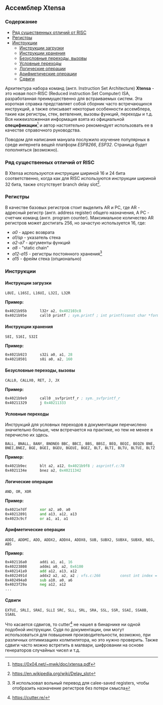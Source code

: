## Ассемблер Xtensa

### Содержание

* [Ряд существенных отличий от RISC](#Ряд-существенных-отличий-от-RISC)
* [Регистры](#Регистры)
* [Инструкции](#Инструкции)
  * [Инструкции загрузки](#Инструкции-загрузки)
  * [Инструкции хранения](#Инструкции-хранения)
  * [Безусловные переходы, вызовы](#Безусловные-переходы,-вызовы)
  * [Условные переходы](#Условные-переходы)
  * [Логические операции](#Логические-операции)
  * [Арифметические операции](#Арифметические-операции)
  * [Сдвиги](#Сдвиги)

Архитектура набора команд (англ. Instruction Set Architecture) **Xtensa** - это новая пост-RISC (Reduced instruction Set Computer) ISA, разработанная преимущественно для встраиваемых систем.
Эта короткая справка представляет собой сборник часто встречающихся инструкций, а также описывает некоторые особенности ассемблера, такие как регистры, стек, ветвления, вызовы функций, переходы и т.д. Вся нижеизложенная информация взята из официальной **спецификации**[^1] и автор настоятельно рекомендует использовать ее в качестве справочного руководства. 

Поводом для написания мануала послужило изучение популярных в среде интернета вещей платформ *ESP8266*, *ESP32*. Страница будет пополняться (возможно).

### Ряд существенных отличий от RISC

В Xtensa используются инструкции шириной 16 и 24 бита соответственно, когда как для RISC используются инструкции шириной 32 бита, также отсутствует branch delay slot[^2].

### Регистры

В качестве базовых регистров стоит выделить AR и PC, где AR - адресный регистр (англ. address register) общего назначения, А PC - счетчик команд (англ. program counter). Максимальное количество AR регистров может достигать 256, но зачастую используется 16, где:

* *a0* - адрес возврата
* *a1/sp* - указатель стека
* *a2-a7* - аргументы функций
* *a8* - "static chain"
* *a12-a15* - регистры постоянного хранения[^3]
* *a15* - фрейм стека (опционально)

### Инструкции

#### Инструкции загрузки

```L8UI, L16SI, L16UI, L32I, L32R```

**Пример:**

```asm
0x4021b95b      l32r a2, 0x402103c8
0x4021b95e      call0 printf ; sym.printf ; int printf(const char *format)
```

#### Инструкции хранения

```S8I, S16I, S32I```

**Пример:**

```asm
0x4021b923      s32i a0, a1, 28
0x40218501      s8i a0, a2, 160
```

#### Безусловные переходы, вызовы

```CALL0, CALLX0, RET, J, JX```

**Пример:**

```asm
0x4021b9e9      call0 _svfprintf_r ; sym._svfprintf_r
0x40211329      j 0x40211333
```

#### Условные переходы
Инструкций для условных переходов в документации перечислено значительно больше, чем встречается на практике, но тем не менее я перечислю их здесь.

```BALL, BNALL, BANY, BNONEб BBC, BBCI, BBS, BBSI, BEQ, BEQI, BEQZб BNE,       BNEI,BNEZ, BGE, BGEI, BGEU, BGEUI, BGEZ, BLT, BLTI, BLTU, BLTUI, BLTZ```

**Пример:**

```asm
0x4021b9ec      blt a2, a12, 0x4021b9f8 ; asprintf.c:78
0x4021134e      bnez a2, 0x40211342
```

#### Логические операции

```AND, OR, XOR```

**Пример:**

```asm
0x4021e7df      xor a2, a0, a0
0x40212891      and a13, a12, a13
0x4023c9cf      or a1, a1, a1
```

#### Арифметические операции

```ADDI, ADDMI, ADD, ADDX2, ADDX4, ADDX8, SUB, SUBX2, SUBX4, SUBX8, NEG, ABS```

**Пример:**

```asm
0x402116a0      addi a1, a1, 16
0x40223808      addmi a0, a2, 0x6100
0x402141a9      add a12, a13, a12
0x4022491d      addx2 a2, a2, a2 ; vfs.c:266         const int index = s_fd_table[fd].vfs_index; // single read -> no locking is required
0x402494a0      sub a10, a0, a6
0x4023f29a      neg a12, a12
...
```

#### Сдвиги

```EXTUI, SRLI, SRAI, SLLI SRC, SLL, SRL, SRA, SSL, SSR, SSAI, SSA8B, SSA8L```

Что касается сдвигов, то cutter[^4]  не нашел в бинарнике ни одной подобной инструкции. Судя по документации, они могут использоваться для повышения производительности, возможно, при различных оптимизациях колмпилятора, но это нужно проверить. Также сдвиги часто можно встретить в малвари, шифровании на основе генераторов случайных чисел и т.д.

[^1]: https://0x04.net/~mwk/doc/xtensa.pdf

[^2]: https://en.wikipedia.org/wiki/Delay_slot

[^3]: Я использовал вольный перевод для calee-saved registers, чтобы отобразить назначение регистров без потери смысла

[^4]: https://cutter.re/
